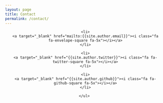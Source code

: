 ```yaml
---
layout: page
title: Contact
permalink: /contact/
---
```


<head>
<style type="text/css">
	ul#contact li{
		display : inline;
		padding: 25px;
	}
</style>
<head>

<div align="center">
	<ul id="contact">

	<li>
	<a target="_blank" href="mailto:{{site.author.email}}"><i class="fa fa-envelope-square fa-5x"></i></a>
	</li>

	<li>
	<a target="_blank" href="{{site.author.twitter}}"><i class="fa fa-twitter-square fa-5x"></i></a>
	</li>

	<li>
	<a target="_blank" href="{{site.author.github}}"><i class="fa fa-github-square fa-5x"></i></a>
	</li>

	</ul> 
</div>
